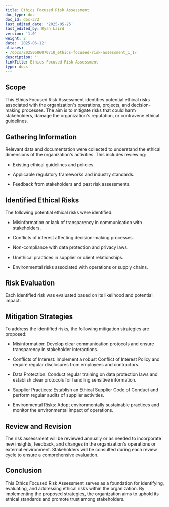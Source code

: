```yaml
---
title: Ethics Focused Risk Assessment
doc_type: doc
doc_id: doc-372
last_edited_date: '2025-05-25'
last_edited_by: Ryan Laird
version: '1.0'
weight: 2
date: '2025-06-12'
aliases:
- /docs/20250606070710_ethics-focused-risk-assessment_1_1/
description: ''
linkTitle: Ethics Focused Risk Assessment
type: docs
---
```


## Scope

This Ethics Focused Risk Assessment identifies potential ethical risks associated with the organization's operations, projects, and decision-making processes. The aim is to mitigate risks that could harm stakeholders, damage the organization's reputation, or contravene ethical guidelines.

## Gathering Information

Relevant data and documentation were collected to understand the ethical dimensions of the organization's activities. This includes reviewing:

- Existing ethical guidelines and policies.

- Applicable regulatory frameworks and industry standards.

- Feedback from stakeholders and past risk assessments.

## Identified Ethical Risks

The following potential ethical risks were identified:

- Misinformation or lack of transparency in communication with stakeholders.

- Conflicts of interest affecting decision-making processes.

- Non-compliance with data protection and privacy laws.

- Unethical practices in supplier or client relationships.

- Environmental risks associated with operations or supply chains.

## Risk Evaluation

Each identified risk was evaluated based on its likelihood and potential impact:

<!-- Unsupported block type: table -->

## Mitigation Strategies

To address the identified risks, the following mitigation strategies are proposed:

- Misinformation: Develop clear communication protocols and ensure transparency in stakeholder interactions.

- Conflicts of Interest: Implement a robust Conflict of Interest Policy and require regular disclosures from employees and contractors.

- Data Protection: Conduct regular training on data protection laws and establish clear protocols for handling sensitive information.

- Supplier Practices: Establish an Ethical Supplier Code of Conduct and perform regular audits of supplier activities.

- Environmental Risks: Adopt environmentally sustainable practices and monitor the environmental impact of operations.

## Review and Revision

The risk assessment will be reviewed annually or as needed to incorporate new insights, feedback, and changes in the organization's operations or external environment. Stakeholders will be consulted during each review cycle to ensure a comprehensive evaluation.

## Conclusion

This Ethics Focused Risk Assessment serves as a foundation for identifying, evaluating, and addressing ethical risks within the organization. By implementing the proposed strategies, the organization aims to uphold its ethical standards and promote trust among stakeholders.
